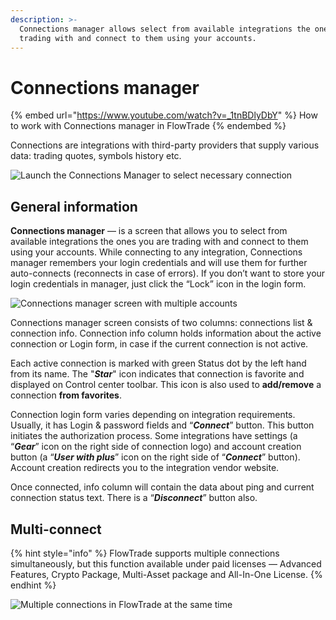 ```yaml
---
description: >-
  Connections manager allows select from available integrations the ones you are
  trading with and connect to them using your accounts.
---
```


# Connections manager

{% embed url="https://www.youtube.com/watch?v=_1tnBDlyDbY" %}
How to work with Connections manager in FlowTrade
{% endembed %}

Connections are integrations with third-party providers that supply various data: trading quotes, symbols history etc. 

![Launch the Connections Manager to select necessary connection](../.gitbook/assets/connections-manager.png)

## General information

**Connections manager** — is a screen that allows you to select from available integrations the ones you are trading with and connect to them using your accounts. While connecting to any integration, Connections manager remembers your login credentials and will use them for further auto-connects (reconnects in case of errors). If you don’t want to store your login credentials in manager, just click the “Lock” icon in the login form. 

![Connections manager screen with multiple accounts](../.gitbook/assets/multiple-accounts.gif)

Connections manager screen consists of two columns: connections list & connection info. Connection info column holds information about the active connection or Login form, in case if the current connection is not active.

Each active connection is marked with green Status dot by the left hand from its name. The "_**Star**_" icon indicates that connection is favorite and displayed on Control center toolbar. This icon is also used to **add/remove** a connection **from favorites**.

Connection login form varies depending on integration requirements. Usually, it has Login & password fields and “_**Connect**_” button. This button initiates the authorization process. Some integrations have settings (a “_**Gear**_” icon on the right side of connection logo) and account creation button (a “_**User with plus**_” icon on the right side of “_**Connect**_” button). Account creation redirects you to the integration vendor website.

Once connected, info column will contain the data about ping and current connection status text. There is a “_**Disconnect**_” button also.

## Multi-connect

{% hint style="info" %}
FlowTrade supports multiple connections simultaneously, but this function available under paid licenses — Advanced Features, Crypto Package, Multi-Asset package and All-In-One License.
{% endhint %}

![Multiple connections in FlowTrade at the same time ](../.gitbook/assets/multiple-connections.png)
